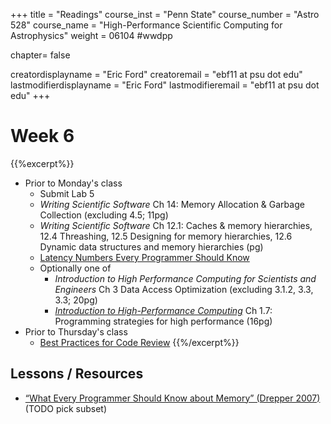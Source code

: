 +++
title = "Readings"
course_inst = "Penn State"
course_number = "Astro 528"
course_name = "High-Performance Scientific Computing for Astrophysics"
weight = 06104  #wwdpp

chapter= false

creatordisplayname = "Eric Ford"
creatoremail = "ebf11 at psu dot edu"
lastmodifierdisplayname = "Eric Ford"
lastmodifieremail = "ebf11 at psu dot edu"
+++


# Week 6
{{%excerpt%}}
- Prior to Monday's class
   + Submit Lab 5
   + _Writing Scientific Software_ Ch 14: Memory Allocation & Garbage Collection (excluding 4.5; 11pg)
   + _Writing Scientific Software_ Ch 12.1: Caches & memory hierarchies, 12.4 Threashing, 12.5 Designing for memory hierarchies, 12.6 Dynamic data structures and memory hierarchies (pg)
   + [Latency Numbers Every Programmer Should Know](https://people.eecs.berkeley.edu/~rcs/research/interactive_latency.html)
   + Optionally one of
       - _Introduction to High Performance Computing for Scientists and Engineers_ Ch 3 Data Access Optimization (excluding 3.1.2, 3.3, 3.3; 20pg)
       - [_Introduction to High-Performance Computing_](https://bitbucket.org/VictorEijkhout/hpc-book-and-course/raw/56042d49a3375ba15d55e5958e67f87c1b87d37b/EijkhoutIntroToHPC.pdf) Ch 1.7: Programming strategies for high performance (16pg)
- Prior to Thursday's class
  + [Best Practices for Code Review](https://smartbear.com/learn/code-review/best-practices-for-peer-code-review/)
{{%/excerpt%}}

## Lessons / Resources
- [“What Every Programmer Should Know about Memory” (Drepper 2007)](http://www.akkadia.org/drepper/cpumemory.pdf) (TODO pick subset)
